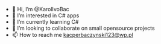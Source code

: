 - 👋 Hi, I’m @KarolIvoBac
- 👀 I’m interested in C# apps
- 🌱 I’m currently learning C#
- 💞️ I’m looking to collaborate on small opensource projects
- 📫 How to reach me kacperbaczynski123@wp.pl


